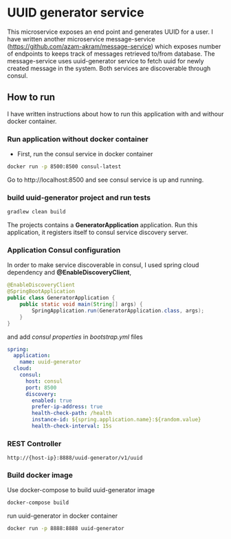 # UUID generator service

This microservice exposes an end point and generates UUID for a user. 
I have written another microservice message-service (https://github.com/azam-akram/message-service) which exposes number of endpoints to keeps track of messages retrieved to/from database. The message-service uses uuid-generator service to fetch uuid for newly created message in the system. Both services are discoverable through consul.

## How to run
I have written instructions about how to run this application with and withour docker container.
### Run application without docker container
- First, run the consul service in docker container
```bash
docker run -p 8500:8500 consul-latest
```
Go to http://localhost:8500 and see consul service is up and running.

### build uuid-generator project and run tests
```bash
gradlew clean build
```
The projects contains a **GeneratorApplication** application. Run this application, it registers itself to consul service discovery server.

### Application Consul configuration
In order to make service discoverable in consul, I used spring cloud dependency and **@EnableDiscoveryClient**,
```java
@EnableDiscoveryClient
@SpringBootApplication
public class GeneratorApplication {
    public static void main(String[] args) {
        SpringApplication.run(GeneratorApplication.class, args);
    }
}
```
and add *consul properties* in *bootstrap.yml* files
```yml
spring:
  application:
    name: uuid-generator
  cloud:
    consul:
      host: consul
      port: 8500
      discovery:
        enabled: true
        prefer-ip-address: true
        health-check-path: /health
        instance-id: ${spring.application.name}:${random.value}
        health-check-interval: 15s
```

### REST Controller
```
http://{host-ip}:8888/uuid-generator/v1/uuid
```

### Build docker image
Use docker-compose to build uuid-generator image
```bash
docker-compose build
```
run uuid-generator in docker container
```bash
docker run -p 8888:8888 uuid-generator
```
